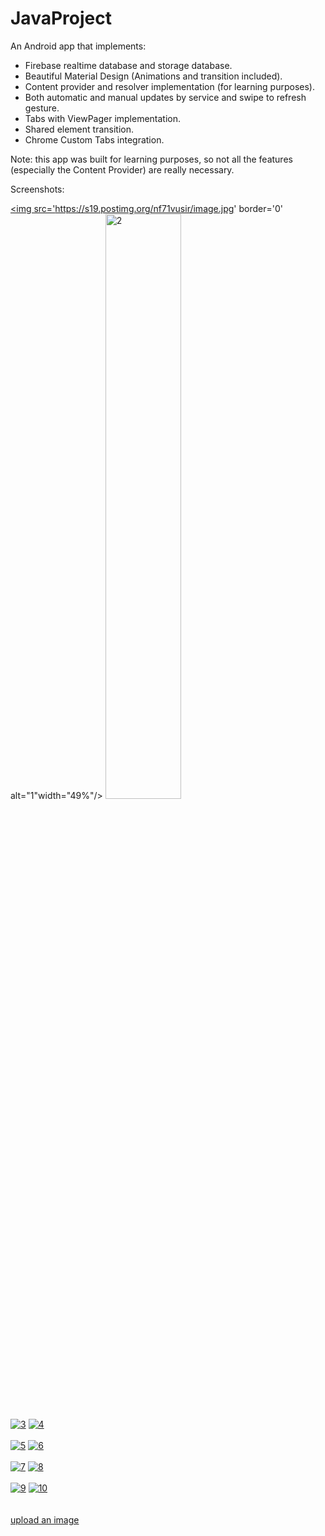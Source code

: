 # JavaProject

An Android app that implements:
  - Firebase realtime database and storage database.
  - Beautiful Material Design (Animations and transition included).
  - Content provider and resolver implementation (for learning purposes).
  - Both automatic and manual updates by service and swipe to refresh gesture.
  - Tabs with ViewPager implementation.
  - Shared element transition.
  - Chrome Custom Tabs integration.
  
 Note: this app was built for learning purposes, so not all the features (especially the Content Provider) are really necessary.
 
 Screenshots:
 
<a href='https://postimg.org/image/h1hyslnmn/' target='_blank'><img src='https://s19.postimg.org/nf71vusir/image.jpg' border='0' alt="1"width="49%"/></a> 
<a href='https://postimg.org/image/vlz1nfilb/' target='_blank'><img src='https://s19.postimg.org/ovikdzvfn/image.jpg' border='0' alt="2" width="49%"/></a><br/><br/>
<a href='https://postimg.org/image/yu3j0h4v3/' target='_blank'><img src='https://s19.postimg.org/dx7avt6ub/image.jpg' border='0' alt="3"/></a> 
<a href='https://postimg.org/image/6v9d9m38f/' target='_blank'><img src='https://s19.postimg.org/4dxm2cjc3/image.jpg' border='0' alt="4"/></a><br/><br/>
<a href='https://postimg.org/image/fesr7dbkv/' target='_blank'><img src='https://s19.postimg.org/fesr7dbkz/image.jpg' border='0' alt="5"/></a> 
<a href='https://postimg.org/image/ruph144wv/' target='_blank'><img src='https://s19.postimg.org/vr2sx3pwj/image.jpg' border='0' alt="6"/></a><br/><br/>
<a href='https://postimg.org/image/nzm2yjlr3/' target='_blank'><img src='https://s19.postimg.org/q46fzmndv/image.jpg' border='0' alt="7"/></a> 
<a href='https://postimg.org/image/szjj6hrdr/' target='_blank'><img src='https://s19.postimg.org/mlug38mhv/image.jpg' border='0' alt="8"/></a><br/><br/>
<a href='https://postimg.org/image/qw93ytrkv/' target='_blank'><img src='https://s19.postimg.org/al902if37/image.jpg' border='0' alt="9"/></a> 
<a href='https://postimg.org/image/hczf5d42n/' target='_blank'><img src='https://s19.postimg.org/h080z6lsz/image.jpg' border='0' alt="10"/></a><br/><br/>
<br /><a target='_blank' href='https://postimage.org/'>upload an image</a><br /><br />
 
 
 <!-- https://postimg.org/gallery/1a3z7btds/14a7dfd2/ -->
